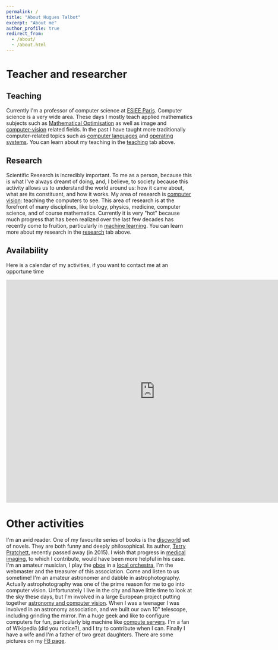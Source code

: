 ```yaml
---
permalink: /
title: "About Hugues Talbot"
excerpt: "About me"
author_profile: true
redirect_from: 
  - /about/
  - /about.html
---
```


Teacher and researcher
============

Teaching
-------

Currently I'm a professor of computer science at [ESIEE Paris](https://www.esiee.fr). Computer science is a very wide area. These days I mostly teach applied mathematics subjects such as [Mathematical Optimisation](https://en.wikipedia.org/wiki/Mathematical_optimization) as well as image and [computer-vision](https://en.wikipedia.org/wiki/Computer_vision) related fields. In the past I have taught more traditionally computer-related topics such as [computer languages](https://en.wikipedia.org/wiki/Programming_language) and [operating systems](https://en.wikipedia.org/wiki/Operating_system). You can learn about my teaching in the [teaching](/teaching/) tab above.

Research
-------

Scientific Research is incredibly important. To me as a person, because this is what I've always dreamt of doing, and, I
believe, to society because this activity allows us to understand the world around us: how it came about, what are its
constituant, and how it works. My area of research is [computer vision](https://en.wikipedia.org/wiki/Computer_vision):
teaching the computers to see. This area of research is at the forefront of many disciplines, like biology, physics,
medicine, computer science, and of course mathematics. Currently it is very "hot" because much progress that has been
realized over the last few decades has recently come to fruition, particularly in
[machine learning](https://en.wikipedia.org/wiki/Machine_learning). You can learn more about my research in the
[research](/research/) tab above.


Availability
------------

Here is a calendar of my activities, if you want to contact me at an opportune time

<iframe src="https://calendar.google.com/calendar/embed?src=hugues.talbot%40esiee.fr&ctz=Europe%2FParis" style="border: 0" width="800" height="600" frameborder="0" scrolling="no"></iframe>


Other activities
===============

I'm an avid reader. One of my favourite series of books is the [discworld](https://en.wikipedia.org/wiki/Discworld) set of novels. They are both funny and deeply philosophical. Its author, [Terry Pratchett](https://en.wikipedia.org/wiki/Terry_Pratchett), recently passed away (in 2015). I wish that progress in [medical imaging](https://en.wikipedia.org/wiki/Medical_imaging), to which I contribute, would have been more helpful in his case.
I'm an amateur musician, I play the [oboe](https://en.wikipedia.org/wiki/Oboe) in a [local orchestra](http://www.harmonie-champs.fr/), I'm the webmaster and the treasurer of this association. Come and listen to us sometime!
I'm an amateur astronomer and dabble in astrophotography. Actually astrophotography was one of the prime reason for me to go into computer vision. Unfortunately I live in the city and have little time to look at the sky these days, but I'm involved in a large European project putting together [astronomy and computer vision](https://www.astro.rug.nl/~peletier/sundial/index.html). When I was a teenager I was involved in an astronomy association, and we built our own 10" telescope, including grinding the mirror.
I'm a huge geek and like to configure computers for fun, particularly big machine like [compute servers](https://en.wikipedia.org/wiki/Server_(computing)). 
I'm a fan of Wikipedia (did you notice?), and I try to contribute when I can. 
Finally I have a wife and I'm a father of two great daughters. There are some pictures on my [FB page](https://www.facebook.com/hugues.talbot).


